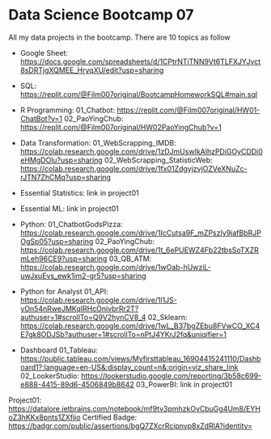 # Data Science Bootcamp 07
All my data projects in the bootcamp. There are 10 topics as follow

 - Google Sheet: https://docs.google.com/spreadsheets/d/1CPtrNTiTNN9Vt6TLFXJYJvct8sDRTjgXQMEE_HryqXU/edit?usp=sharing
   
 - SQL: https://replit.com/@Film007original/BootcampHomeworkSQL#main.sql
   
 - R Programming:
   01_Chatbot: https://replit.com/@Film007original/HW01-ChatBot?v=1
   02_PaoYingChub: https://replit.com/@Film007original/HW02PaoYingChub?v=1

 - Data Transformation:
   01_WebScrapping_IMDB: https://colab.research.google.com/drive/1zDJmUswIkAlhzPDiGOyCDDi0eHMgDOlu?usp=sharing
   02_WebScrapping_StatisticWeb: https://colab.research.google.com/drive/1fx01ZdgyjzvjOZVeXNuZc-rJTN7ZhCMq?usp=sharing

 - Essential Statistics: link in project01 
  
 - Essential ML: link in project01
  
 - Python:
   01_ChatbotGodsPizza: https://colab.research.google.com/drive/1IcCutsa9F_mZPszIy9jafBbRJPOgSp05?usp=sharing
   02_PaoYingChub: https://colab.research.google.com/drive/1t_6ePUEWZ4Fb22tbsSoTXZRmLeh96CE9?usp=sharing
   03_QB_ATM: https://colab.research.google.com/drive/1wOab-hUwziL-uwJxuEvs_ewk1im2-gr5?usp=sharing
   
 - Python for Analyst
   01_API: https://colab.research.google.com/drive/1l1JS-yOn54nRweJMKqIRHcOnivbrRr2T?authuser=1#scrollTo=Q9V2hynCV8_4
   02_Sklearn: https://colab.research.google.com/drive/1wL_B37bgZEbu8FVwCO_XC4E7gk8ODJSb?authuser=1#scrollTo=nPtJ4YKrJ2fq&uniqifier=1

   
 - Dashboard
   01_Tableau: https://public.tableau.com/views/Myfirsttableau_16904415241110/Dashboard1?:language=en-US&:display_count=n&:origin=viz_share_link
   02_LookerStudio: https://lookerstudio.google.com/reporting/3b58c699-e888-4415-89d6-4506849b8642
   03_PowerBI: link in project01

Project01: https://datalore.jetbrains.com/notebook/mf9tv3pmhzkOvCbuGg4Um8/EYHoZ3hKKx8pnts1ZXfjio
Certified Badge: https://badgr.com/public/assertions/bgQ7ZXcrRcipnvp8xZdRlA?identity=
